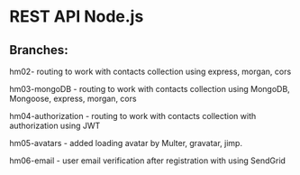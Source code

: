 # REST API Node.js

## Branches:

hm02- routing to work with contacts collection using express, morgan, cors

hm03-mongoDB - routing to work with contacts collection using MongoDB, Mongoose, express, morgan, cors

hm04-authorization - routing to work with contacts collection with authorization using JWT

hm05-avatars - added loading avatar by Multer, gravatar, jimp.

hm06-email - user email verification after registration with using SendGrid

